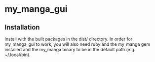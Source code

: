 # my_manga_gui

## Installation

Install with the built packages in the dist/ directory. In order for my_manga_gui to work, you will also need ruby and the my_manga gem installed and the my_manga binary to be in the default path (e.g. ~/.local/bin).
